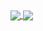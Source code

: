 <a href="https://github.com/m4aaster/github-readme-stats">
  <img align="center" src="https://github-readme-stats.vercel.app/api?username=m4aaster&show_icons=true&theme=github_dark" />
</a>
<a href="https://github.com/m4aaster/github-readme-stats">
  <img size="auto" align="center" src="https://github-readme-stats.vercel.app/api/top-langs/?username=m4aaster&layout=compact&theme=github_dark"/>
</a>
